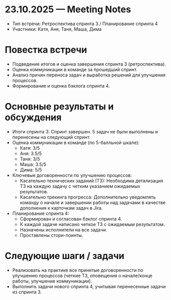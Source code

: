 # 23.10.2025 — Meeting Notes
* Тип встречи: Ретроспектива спринта 3 / Планирование спринта 4
* Участники: Катя, Аня, Таня, Маша, Дима

# Повестка встречи
* Подведение итогов и оценка завершения спринта 3 (ретроспектива).
* Оценка коммуникации в команде за прошедший спринт.
* Анализ причин переноса задач и выработка решений для улучшения процессов.
* Формирование и оценка бэклога спринта 4.

# Основные результаты и обсуждения
* Итоги спринта 3: Спринт завершен. 5 задач не были выполнены и перенесены на следующий спринт.
* Оценка коммуникации в команде (по 5-балльной шкале):
  * Катя: 3/5
  * Аня: 3.5/5
  * Таня: 3/5
  * Маша: 3.5/5
  * Дима: 5/5
* Ключевые договоренности по улучшению процессов:
  * Касательно технических заданий (ТЗ): Необходима детализация ТЗ на каждую задачу с четким указанием ожидаемых результатов.
  * Касательно трекинга прогресса: Дополнительно уведомлять команду о начале и завершении работы над задачами в качестве дополнения к карточкам задач в Jira.
* Планирование спринта 4:
  * Сформирован и согласован бэклог спринта 4.
  * К каждой задаче написано четкое ТЗ с ожидаемым результатом.
  * Назначены исполнители на все задачи.
  * Проставлены стори-поинты.

# Следующие шаги / задачи
* Реализовать на практике все принятые договоренности по улучшению процессов (четкие ТЗ, оповещения о начале/конце работы, улучшение коммуникации).
* Выполнить задачи нового спринта 4, учитывая перенесенные задачи из спринта 3.
